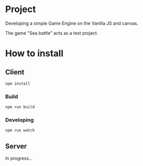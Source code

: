 # Project
Developing a simple Game Engine on the Vanilla JS and canvas.

The game "Sea battle" acts as a test project.

# How to install
## Client
```bash
npm install
```
### Build
```bash
npm run build
```
### Developing
```bash
npm run watch
```

## Server
In progress...